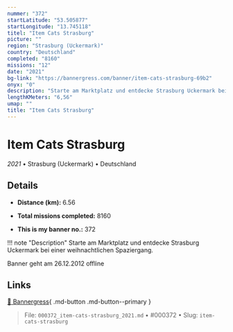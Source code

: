 ```yaml
---
nummer: "372"
startLatitude: "53.505877"
startLongitude: "13.745118"
titel: "Item Cats Strasburg"
picture: ""
region: "Strasburg (Uckermark)"
country: "Deutschland"
completed: "8160"
missions: "12"
date: "2021"
bg-link: "https://bannergress.com/banner/item-cats-strasburg-69b2"
onyx: "0"
description: "Starte am Marktplatz und entdecke Strasburg Uckermark bei einer weihnachtlichen Spaziergang.\n\nBanner geht am 26.12.2012 offline"
lengthKMeters: "6,56"
umap: ""
title: "Item Cats Strasburg"
---
```

# Item Cats Strasburg

*2021* • Strasburg (Uckermark) • Deutschland



## Details
- **Distance (km):** 6.56

- **Total missions completed:** 8160
- **This is my banner no.:** 372


!!! note "Description"
    Starte am Marktplatz und entdecke Strasburg Uckermark bei einer weihnachtlichen Spaziergang.

Banner geht am 26.12.2012 offline



## Links
[🔗 Bannergress](https://bannergress.com/banner/item-cats-strasburg-69b2){ .md-button .md-button--primary }



> File: `000372_item-cats-strasburg_2021.md` • #000372 • Slug: `item-cats-strasburg`

